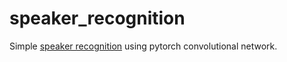 # speaker_recognition
Simple [speaker recognition](https://en.wikipedia.org/wiki/Speaker_recognition) using pytorch convolutional network.
